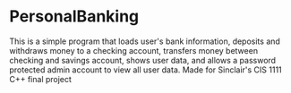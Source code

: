# PersonalBanking
 This is a simple program that loads user's bank information, deposits and withdraws money to a checking account,  transfers money between checking and savings account, shows user data, and allows a password protected admin account to view all user data.
 Made for Sinclair's CIS 1111 C++ final project
